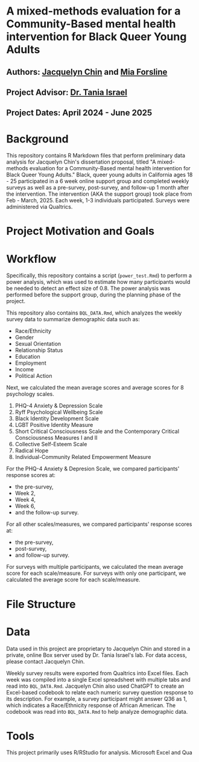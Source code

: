 # A mixed-methods evaluation for a Community-Based mental health intervention for Black Queer Young Adults

## Authors: [Jacquelyn Chin](https://github.com/jchin333) and [Mia Forsline](https://www.linkedin.com/in/mia-forsline/)

## Project Advisor: [Dr. Tania Israel](https://taniaisrael.com/) 

## Project Dates: April 2024 - June 2025

# Background

This repository contains R Markdown files that perform preliminary data analysis for Jacquelyn Chin's dissertation proposal, titled "A mixed-methods evaluation for a Community-Based mental health intervention for Black Queer Young Adults." Black, queer young adults in California ages 18 - 25 participated in a 6 week online support group and completed weekly surveys as well as a pre-survey, post-survey, and follow-up 1 month after the intervention. The intervention (AKA the support group) took place from Feb - March, 2025. Each week, 1-3 individuals participated. Surveys were administered via Qualtrics. 


# Project Motivation and Goals

# Workflow 

Specifically, this repository contains a script (`power_test.Rmd`) to perform a power analysis, which was used to estimate how many participants would be needed to detect an effect size of 0.8. The power analysis was performed before the support group, during the planning phase of the project. 

This repository also contains `BQL_DATA.Rmd`, which analyzes the weekly survey data to summarize demographic data such as: 
- Race/Ethnicity
- Gender
- Sexual Orientation
- Relationship Status
- Education
- Employment
- Income
- Political Action

Next, we calculated the mean average scores and average scores for 8 psychology scales. 

1. PHQ-4 Anxiety & Depression Scale
2. Ryff Psychological Wellbeing Scale
3. Black Identity Development Scale
4. LGBT Positive Identity Measure
5. Short Critical Consciousness Scale and the Contemporary Critical Consciousness Measures I and II
6. Collective Self-Esteem Scale
7. Radical Hope
8. Individual-Community Related Empowerment Measure

For the PHQ-4 Anxiety & Depresion Scale, we compared participants' response scores at: 
- the pre-survey,
- Week 2,
- Week 4,
- Week 6,
- and the follow-up survey.

For all other scales/measures, we compared participants' response scores at: 
- the pre-survey,
- post-survey,
- and follow-up survey. 

For surveys with multiple participants, we calculated the mean average score for each scale/measure. For surveys with only one participant, we calculated the average score for each scale/measure. 

# File Structure 



# Data

Data used in this project are proprietary to Jacquelyn Chin and stored in a private, online Box server used by Dr. Tania Israel's lab. For data access, please contact Jacquelyn Chin. 

Weekly survey results were exported from Qualtrics into Excel files. Each week was compiled into a single Excel spreadsheet with multiple tabs and read into `BQL_DATA.Rmd`. Jacquelyn Chin also used ChatGPT to create an Excel-based codebook to relate each numeric survey question response to its description. For example, a survey participant might answer Q36 as 1, which indicates a Race/Ethnicity response of African American. The codebook was read into `BQL_DATA.Rmd` to help analyze demographic data. 

# Tools

This project primarily uses R/RStudio for analysis. Microsoft Excel and Qua

